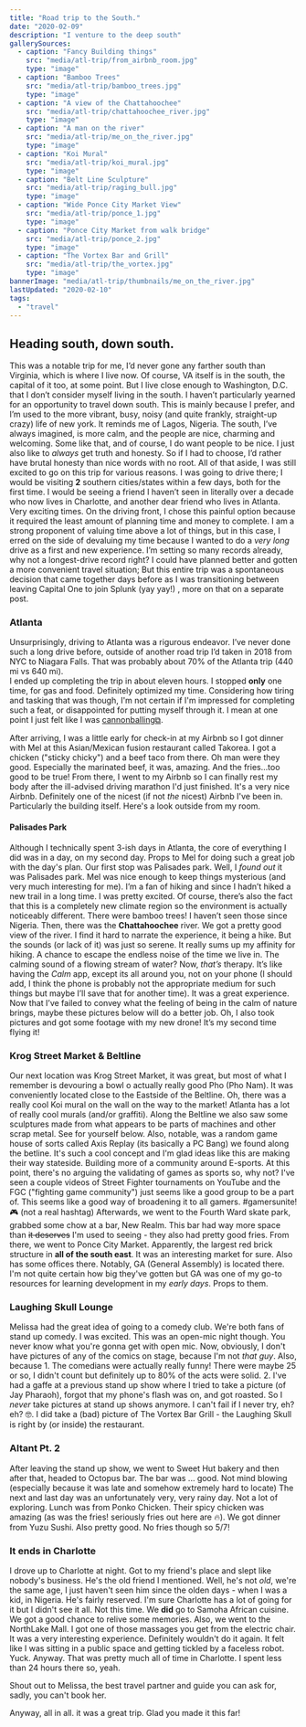 ```yaml
---
title: "Road trip to the South."
date: "2020-02-09"
description: "I venture to the deep south"
gallerySources:
  - caption: "Fancy Building things"
    src: "media/atl-trip/from_airbnb_room.jpg"
    type: "image"
  - caption: "Bamboo Trees"
    src: "media/atl-trip/bamboo_trees.jpg"
    type: "image"
  - caption: "A view of the Chattahoochee"
    src: "media/atl-trip/chattahoochee_river.jpg"
    type: "image"
  - caption: "A man on the river"
    src: "media/atl-trip/me_on_the_river.jpg"
    type: "image"
  - caption: "Koi Mural"
    src: "media/atl-trip/koi_mural.jpg"
    type: "image"
  - caption: "Belt Line Sculpture"
    src: "media/atl-trip/raging_bull.jpg"
    type: "image"
  - caption: "Wide Ponce City Market View"
    src: "media/atl-trip/ponce_1.jpg"
    type: "image"
  - caption: "Ponce City Market from walk bridge"
    src: "media/atl-trip/ponce_2.jpg"
    type: "image"
  - caption: "The Vortex Bar and Grill"
    src: "media/atl-trip/the_vortex.jpg"
    type: "image"
bannerImage: "media/atl-trip/thumbnails/me_on_the_river.jpg"
lastUpdated: "2020-02-10"
tags:
  - "travel"
---
```


## Heading south, down south.

This was a notable trip for me, I’d never gone any farther south than Virginia, which is where I live now. Of course, VA itself is in the south, the capital of it too, at some point. But I live close enough to Washington, D.C. that I don’t consider myself living in the south. I haven’t particularly yearned for an opportunity to travel down south. This is mainly because I prefer, and I’m used to the more vibrant, busy, noisy (and quite frankly, straight-up crazy) life of new york. It reminds me of Lagos, Nigeria. The south, I’ve always imagined, is more calm, and the people are nice, charming and welcoming. Some like that, and of course, I do want people to be nice. I just also like to _always_ get truth and honesty. So if I had to choose, I’d rather have brutal honesty than nice words with no root.
All of that aside, I was still excited to go on this trip for various reasons. I was going to drive there; I would be visiting **2** southern cities/states within a few days, both for the first time. I would be seeing a friend I haven’t seen in literally over a decade who now lives in Charlotte, and another dear friend who lives in Atlanta. Very exciting times. On the driving front, I chose this painful option because it required the least amount of planning time and money to complete. I am a strong proponent of valuing time above a lot of things, but in this case, I erred on the side of devaluing my time because I wanted to do a _very long_ drive as a first and new experience. I’m setting so many records already, why not a longest-drive record right? I could have planned better and gotten a more convenient travel situation; But this entire trip was a spontaneous decision that came together days before as I was transitioning between leaving Capital One to join Splunk (yay yay!) , more on that on a separate post.

### Atlanta

Unsurprisingly, driving to Atlanta was a rigurous endeavor. I’ve never done such a long drive before, outside of another road trip I’d taken in 2018 from NYC to Niagara Falls. That was probably about 70% of the Atlanta trip (440 mi vs 640 mi).  
I ended up completing the trip in about eleven hours. I stopped **only** one time, for gas and food. Definitely optimized my time. Considering how tiring and tasking that was though, I'm not certain if I'm impressed for completing such a feat, or disappointed for putting myself through it. I mean at one point I just felt like I was [cannonballing⧉](https://en.wikipedia.org/wiki/Cannonball_Run).

After arriving, I was a little early for check-in at my Airbnb so I got dinner with Mel at this Asian/Mexican fusion restaurant called Takorea. I got a chicken ("sticky chicky") and a beef taco from there. Oh man were they good. Especially the marinated beef, it was, amazing. And the fries...too good to be true!
From there, I went to my Airbnb so I can finally rest my body after the ill-advised driving marathon I'd just finished. It's a very nice Airbnb. Definitely one of the nicest (if not _the_ nicest) Airbnb I've been in. Particularly the building itself. Here's a look outside from my room.
<media-box src="media/atl-trip/from_airbnb_room.jpg" name="Fancy Building things (AirBnb)" index=0></media-box>

#### Palisades Park

Although I technically spent 3-ish days in Atlanta, the core of everything I did was in a day, on my second day. Props to Mel for doing such a great job with the day's plan.
Our first stop was Palisades park. Well, I _found out_ it was Palisades park. Mel was nice enough to keep things mysterious (and very much interesting for me). I’m a fan of hiking and since I hadn’t hiked a new trail in a long time. I was pretty excited. Of course, there’s also the fact that this is a completely new climate region so the environment is actually noticeably different. There were bamboo trees! I haven’t seen those since Nigeria.
<media-box src="media/atl-trip/bamboo_trees.jpg" name="Bamboo Trees" index=1></media-box>
Then, there was the **Chattahoochee** river. We got a pretty good view of the river.
<media-box src="media/atl-trip/chattahoochee_river.jpg" name="A view of the Chattahooche river" index=2></media-box>
<media-box src="media/atl-trip/me_on_the_river.jpg" name="A man on the river" index=3></media-box>
I find it hard to narrate the experience, it being a hike. But the sounds (or lack of it) was just so serene. It really sums up my affinity for hiking. A chance to escape the endless noise of the time we live in. The calming sound of a flowing stream of water? Now, _that’s_ therapy. It’s like having the _Calm_ app, except its all around you, not on your phone (I should add, I think the phone is probably not the appropriate medium for such things but maybe I’ll save that for another time). It was a great experience. Now that I’ve failed to convey what the feeling of being in the calm of nature brings, maybe these pictures below will do a better job.
Oh, I also took pictures and got some footage with my new drone! It’s my second time flying it!
<media-box name="The Chattahoochee river from a DJI Mavic Mini" src="media/atl-trip/palisades_footage.mp4" type=video></media-box>

### Krog Street Market & Beltline

Our next location was Krog Street Market, it was great, but most of what I remember is devouring a bowl o actually really good Pho (Pho Nam).
It was conveniently located close to the Eastside of the Beltline. Oh, there was a really cool Koi mural on the wall on the way to the market! Atlanta has a lot of really cool murals (and/or graffiti). Along the Beltline we also saw some sculptures made from what appears to be parts of machines and other scrap metal. See for yourself below. Also, notable, was a random game house of sorts called Axis Replay (its basically a PC Bang) we found along the betline. It's such a cool concept and I'm glad ideas like this are making their way stateside. Building more of a community around E-sports. At this point, there's no arguing the validating of games as sports so, why not? I've seen a couple videos of Street Fighter tournaments on YouTube and the FGC ("fighting game community") just seems like a good group to be a part of. This seems like a good way of broadening it to all gamers. #gamersunite! 🎮 (not a real hashtag)
<media-box src="media/atl-trip/koi_mural.jpg" name="Koi Mural, Krog Street" index=4></media-box>
<media-box src="media/atl-trip/raging_bull.jpg" name="A familiar looking raging bull, probably wandered from another city" index=5></media-box>
Afterwards, we went to the Fourth Ward skate park, grabbed some chow at a bar, New Realm. This bar had way more space than ~~it deserves~~ I'm used to seeing - they also had pretty good fries. From there, we went to Ponce City Market. Apparently, the largest red brick structure in **all of the south east**. It was an interesting market for sure. Also has some offices there. Notably, GA (General Assembly) is located there. I'm not quite certain how big they've gotten but GA was one of my go-to resources for learning development in my _early days_. Props to them.
<media-box src="media/atl-trip/ponce_1.jpg" name="Wide Ponce City Market View" index=6></media-box>
<media-box src="media/atl-trip/ponce_2.jpg" name="Ponce City Market from walk bridge" index=7></media-box>

### Laughing Skull Lounge

Melissa had the great idea of going to a comedy club. We're both fans of stand up comedy. I was excited. This was an open-mic night though. You never know what you're gonna get with open mic. Now, obviously, I don't have pictures of any of the comics on stage, because I'm not _that guy_. Also, because 1. The comedians were actually really funny! There were maybe 25 or so, I didn't count but definitely up to 80% of the acts were solid. 2. I've had a gaffe at a previous stand up show where I tried to take a picture (of Jay Pharaoh), forgot that my phone's flash was on, and got roasted. So I _never_ take pictures at stand up shows anymore. I can't fail if I never try, eh? eh? 🤓.
I did take a (bad) picture of The Vortex Bar Grill - the Laughing Skull is right by (or inside) the restaurant.
<media-box src="media/atl-trip/the_vortex.jpg" name="A bad view of The Vortex" index=8></media-box>

### Altant Pt. 2

After leaving the stand up show, we went to Sweet Hut bakery and then after that, headed to Octopus bar. The bar was ... good. Not mind blowing (especially because it was late and somehow extremely hard to locate)
The next and last day was an unfortunately very, very rainy day. Not a lot of exploring. Lunch was from Ponko Chicken. Their spicy chicken was amazing (as was the fries! seriously fries out here are 🔥). We got dinner from Yuzu Sushi. Also pretty good. No fries though so 5/7!

### It ends in Charlotte

I drove up to Charlotte at night. Got to my friend's place and slept like nobody's business. He's the old friend I mentioned. Well, he's not _old_, we're the same age, I just haven't seen him since the olden days - when I was a kid, in Nigeria. He's fairly reserved. I'm sure Charlotte has a lot of going for it but I didn't see it all. Not this time. We **did** go to Samoha African cuisine. We got a good chance to relive some memories. Also, we went to the NorthLake Mall. I got one of those massages you get from the electric chair. It was a very interesting experience. Definitely wouldn't do it again. It felt like I was sitting in a public space and getting tickled by a faceless robot. Yuck. Anyway. That was pretty much all of time in Charlotte. I spent less than 24 hours there so, yeah.

Shout out to Melissa, the best travel partner and guide you can ask for, sadly, you can't book her.

Anyway, all in all. it was a great trip. Glad you made it this far!
